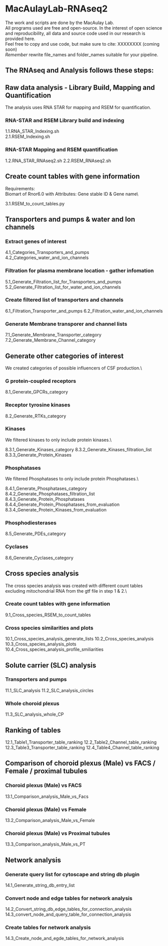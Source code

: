 # MacAulayLab-RNAseq2

The work and scripts are done by the MacAulay Lab.\
All programs used are free and open-source.
In the interest of open science and reproducibility, all data and source code used in our research is provided here.\
Feel free to copy and use code, but make sure to cite: XXXXXXXX (coming soon)\
*Remember* rewrite file_names and folder_names suitable for your pipeline.

## The RNAseq and Analysis follows these steps:
## Raw data analysis - Library Build, Mapping and Quantification ##
The analysis uses RNA STAR for mapping and RSEM for quantification.
### RNA-STAR and RSEM Library build and indexing ###

1.1.RNA_STAR_Indexing.sh\
2.1.RSEM_Indexing.sh

### RNA-STAR Mapping and RSEM quantification ###

1.2.RNA_STAR_RNAseq2.sh
2.2.RSEM_RNAseq2.sh

## Create count tables with gene information ##
Requirements:\
Biomart of Rnor6.0 with Attributes: Gene stable ID & Gene name\

3.1.RSEM_to_count_tables.py

## Transporters and pumps & water and Ion channels ##

### Extract genes of interest ###

4.1_Categories_Transporters_and_pumps
4.2_Categories_water_and_ion_channels

### Filtration for plasma membrane location - gather infomation ###

5.1_Generate_Filtration_list_for_Transporters_and_pumps
5.2_Generate_Filtration_list_for_water_and_ion_channels

### Create filtered list of transporters and channels ###

6.1_Filtration_Transporter_and_pumps
6.2_Filtration_water_and_ion_channels

### Generate Membrane transporer and channel lists ###

7.1_Generate_Membrane_Transporter_category
7.2_Generate_Membrane_Channel_category

## Generate other categories of interest ##
We created categories of possible influencers of CSF production.\

### G protein-coupled receptors ###

8.1_Generate_GPCRs_category

### Receptor tyrosine kinases ###

8.2_Generate_RTKs_category

### Kinases ###
We filtered kinases to only include protein kinases.\

8.3.1_Generate_Kinases_category
8.3.2_Generate_Kinases_filtration_list
8.3.3_Generate_Protein_Kinases

### Phosphatases ###
We filtered Phosphatases to only include protein Phosphatases.\

8.4.1_Generate_Phosphatases_category
8.4.2_Generate_Phosphatases_filtration_list
8.4.3_Generate_Protein_Phosphatases
8.4.4_Generate_Protein_Phosphatases_from_evaluation
8.3.4_Generate_Protein_Kinases_from_evaluation

### Phosphodiesterases ###

8.5_Generate_PDEs_category

### Cyclases ###

8.6_Generate_Cyclases_category

## Cross species analysis ##
The cross species analysis was created with different count tables excluding mitochondrial RNA from the gtf file in step 1 & 2.\

### Create count tables with gene information ###

9.1_Cross_species_RSEM_to_count_tables

### Cross species similarities and plots ###

10.1_Cross_species_analysis_generate_lists
10.2_Cross_species_analysis
10.3_Cross_species_analysis_plots
10.4_Cross_species_analysis_profile_smiliarities

## Solute carrier (SLC) analysis ##
### Transporters and pumps ###
11.1_SLC_analysis
11.2_SLC_analysis_circles
### Whole choroid plexus ###
11.3_SLC_analysis_whole_CP

## Ranking of tables ##
12.1_Table1_Transporter_table_ranking
12.2_Table2_Channel_table_ranking
12.3_Table3_Transporter_table_ranking
12.4_Table4_Channel_table_ranking

## Comparison of choroid plexus (Male) vs FACS / Female / proximal tubules ##
### Choroid plexus (Male) vs FACS ###
13.1_Comparison_analysis_Male_vs_Facs
### Choroid plexus (Male) vs Female ###
13.2_Comparison_analysis_Male_vs_Female
### Choroid plexus (Male) vs Proximal tubules ###
13.3_Comparison_analysis_Male_vs_PT

## Network analysis ##
### Generate query list for cytoscape and string db plugin ###
14.1_Generate_string_db_entry_list
### Convert node and edge tables for network analysis ###
14.2_Convert_string_db_edge_tables_for_connection_analysis
14.3_convert_node_and_query_table_for_connection_analysis
### Create tables for network analysis ###
14.3_Create_node_and_egde_tables_for_network_analysis
